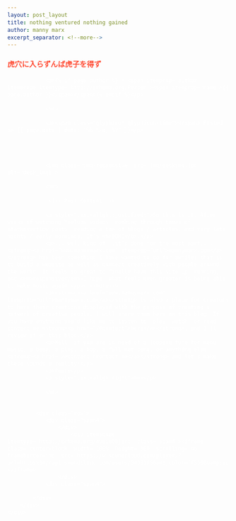 ```yaml
---
layout: post_layout
title: nothing ventured nothing gained
author: manny marx
excerpt_separator: <!--more-->
---
```


<div class="container" style="color:#fff">
	<div class="row">
		<div class="col-lg-8 ">
				<h3 style="color:#ff4b33;">虎穴に入らずんば虎子を得ず</h3>
				

				<p>{% if page.author %} • <span itemprop="author" itemscope itemtype="http://schema.org/Person"><span itemprop="name">{{ page.author }}</span></span>{% endif %}</p>
 
				<hr>

				<p><span class="glyphicon glyphicon-time"></span> Posted on {{ page.date | date: "%b %-d, %Y" }}</p>


				

				<img class="img-responsive" src="img/deskimg.jpg" alt="desk_img1">

				<hr>

				 <!-- Post Content -->
				
                <p style="text-alight:justified;">So this is it. After weeks of watching YouTube videos, combing through tomes of stackoverflow posts, reading a ton of blogs / articles, and very late nights / early mornings. It's <b>DONE</b>.</p>
                <p>... well kind of...it's done for the most part.... <strong><a href="www.mannymarx.com" itemprop="url">mannymarx.com</a></strong> has been something I have wanted to do for awhile; that is to build a website as well as connect creatively with people around the world. It feels so great to finally have this site up, running, and <em>responsive</em>—I hope. What feels even greater is being able to make music again.</p><!--more-->
                <p><strong><a href="www.mannymarx.com" itemprop="url">mannymarx.com</a></strong> is also a place for creators to have their creations displayed with the purpose of creating a network of creative people. I will share them here on this blog. If you have anything you'd like me to listen to, play, watch, or read contact me <strong><a href="/#contact">here</a></strong>, and I'll review it on this blog.</p>
                <p>Well, if you are in need of a looping tune for menu music, a beep, a plop, a bop, a full out song, or anything else, <strong><a href="/#contact">contact me</a></strong> and let's make these sounds a reality!</p>
                <p>Peace</p>
                <p style="text-align:right">mmx</p>
              
                <hr>

     	
       		 <div class="row">
            	<div class="span4">
            		</div>
                		<div itemscope itemtype="http://schema.org/AudioObject" class="span4"><iframe class="center-block" width="100%" height="300" scrolling="no" frameborder="no" src="https://w.soundcloud.com/player/?url=https%3A//api.soundcloud.com/users/3435165&amp;color=ff5500&amp;auto_play=false&amp;hide_related=false&amp;show_comments=true&amp;show_user=true&amp;show_reposts=false"></iframe>
                	</div>
              	<div class="span4">
           
    		</div>
        </div>
	</div>
</div>

